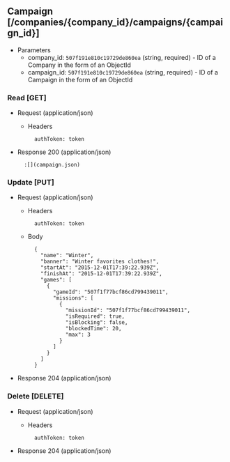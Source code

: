 ## Campaign [/companies/{company_id}/campaigns/{campaign_id}]

+ Parameters
    + company_id: `507f191e810c19729de860ea` (string, required) - ID of a Company in the form of an ObjectId
    + campaign_id: `507f191e810c19729de860ea` (string, required) - ID of a Campaign in the form of an ObjectId

### Read [GET]

+ Request (application/json)

    + Headers

            authToken: token

+ Response 200 (application/json)

        :[](campaign.json)

### Update [PUT]

+ Request (application/json)

    + Headers

            authToken: token

    + Body

            {
              "name": "Winter",
              "banner": "Winter favorites clothes!",
              "startAt": "2015-12-01T17:39:22.939Z",
              "finishAt": "2015-12-01T17:39:22.939Z",
              "games": [
                {
                  "gameId": "507f1f77bcf86cd799439011",
                  "missions": [
                    {
                      "missionId": "507f1f77bcf86cd799439011",
                      "isRequired": true,
                      "isBlocking": false,
                      "blockedTime": 20,
                      "max": 3
                    }
                  ]
                }
              ]
            }

+ Response 204 (application/json)

### Delete [DELETE]

+ Request (application/json)

    + Headers

            authToken: token

+ Response 204 (application/json)
